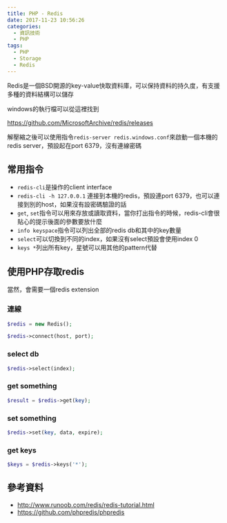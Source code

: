 ```yaml
---
title: PHP - Redis
date: 2017-11-23 10:56:26
categories:
  - 資訊技術
  - PHP
tags:
  - PHP
  - Storage
  - Redis
---
```

Redis是一個BSD開源的key-value快取資料庫，可以保持資料的持久度，有支援多種的資料結構可以儲存

<!--more-->

windows的執行檔可以從這裡找到

<https://github.com/MicrosoftArchive/redis/releases>

解壓縮之後可以使用指令`redis-server redis.windows.conf`來啟動一個本機的redis server，預設起在port 6379，沒有連線密碼

## 常用指令

* `redis-cli`是操作的client interface
* `redis-cli -h 127.0.0.1` 連接到本機的redis，預設連port 6379，也可以連接到別的host，如果沒有設密碼驗證的話
* `get`, `set`指令可以用來存放或讀取資料，當你打出指令的時候，redis-cli會很貼心的提示後面的參數要放什麼
* `info keyspace`指令可以列出全部的redis db和其中的key數量
* `select`可以切換到不同的index，如果沒有select預設會使用index 0
* `keys *`列出所有key，星號可以用其他的pattern代替

## 使用PHP存取redis

當然，會需要一個redis extension

### 連線

```PHP
$redis = new Redis();

$redis->connect(host, port);
```

### select db

```PHP
$redis->select(index);
```

### get something

```PHP
$result = $redis->get(key);
```

### set something

```PHP
$redis->set(key, data, expire);
```

### get keys

```PHP
$keys = $redis->keys('*');
```

## 參考資料

* <http://www.runoob.com/redis/redis-tutorial.html>
* <https://github.com/phpredis/phpredis>
